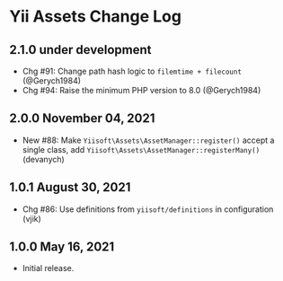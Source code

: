 # Yii Assets Change Log


## 2.1.0 under development

- Chg #91: Change path hash logic to `filemtime + filecount` (@Gerych1984)
- Chg #94: Raise the minimum PHP version to 8.0 (@Gerych1984)

## 2.0.0 November 04, 2021

- New #88: Make `Yiisoft\Assets\AssetManager::register()` accept a single class, add `Yiisoft\Assets\AssetManager::registerMany()` (devanych)

## 1.0.1 August 30, 2021

- Chg #86: Use definitions from `yiisoft/definitions` in configuration (vjik)

## 1.0.0 May 16, 2021

- Initial release.
